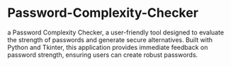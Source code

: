 # Password-Complexity-Checker
a Password Complexity Checker, a user-friendly tool designed to evaluate the strength of passwords and generate secure alternatives. Built with Python and Tkinter, this application provides immediate feedback on password strength, ensuring users can create robust passwords. 
